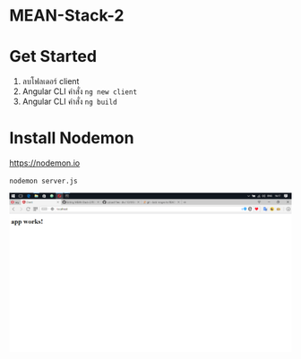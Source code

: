 # MEAN-Stack-2

# Get Started
  1. ลบโฟลเดอร์ client
  2. Angular CLI คำสั่ง `ng new client`
  3. Angular CLI คำสั่ง `ng build`

# Install Nodemon
https://nodemon.io

`nodemon server.js`

![alt tag](https://raw.githubusercontent.com/diw112/MEAN-Stack-2/master/app.jpg)


